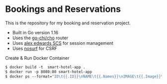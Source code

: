 # Bookings and Reservations

This is the repository for my booking and reservation project.

- Built in Go version 1.16
- Uses the [go-chi/cho](https://github.com/go-chi/chi) router
- Uses [alex edwards SCS](https://github.com/alexedwards/scs) for session management
- Uses [nosurf](https://github.com/justinas/nosurf) for CSRF

Create & Run Docker Container

```dockerfile
$ docker build -t  smart-hotel-app .
$ docker run -p 8080:80 smart-hotel-app
$ docker ps --format="ID\t{{.ID}}\nNAME\t{{.Names}}\nIMAGE\t{{.Image}}\nPORTS\t{{.Ports}}\nCOMMAND\t{{.Command}}\nCREATED\t{{.CreatedAt}}\nSTATUS\t{{.Status}}\n"
```
